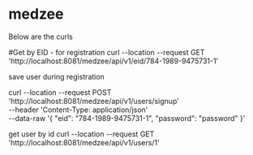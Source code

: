 # medzee
Below are the curls 

#Get by EID - for registration
curl --location --request GET 'http://localhost:8081/medzee/api/v1/eid/784-1989-9475731-1'

save user during registration

curl --location --request POST 'http://localhost:8081/medzee/api/v1/users/signup' \
--header 'Content-Type: application/json' \
--data-raw '{
    "eid": "784-1989-9475731-1",
    "password": "password"
}'

get user by id
curl --location --request GET 'http://localhost:8081/medzee/api/v1/users/1'






